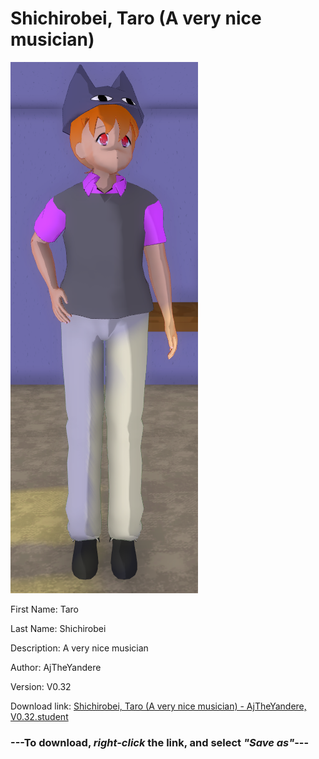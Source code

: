 # Shichirobei, Taro (A very nice musician)

<img src = "https://raw.githubusercontent.com/Arbiter1223/Daigaku-Gurashi-Custom-Students/master/Students/Files/Shichirobei%2C%20Taro%20(A%20very%20nice%20musician).png">

First Name: Taro

Last Name: Shichirobei

Description: A very nice musician

Author: AjTheYandere

Version: V0.32

Download link: <a href="https://raw.githubusercontent.com/Arbiter1223/Daigaku-Gurashi-Custom-Students/master/Students/Files/Shichirobei%2C%20Taro%20(A%20very%20nice%20musician)%20-%20AjTheYandere%2C%20V0.32.student">Shichirobei, Taro (A very nice musician) - AjTheYandere, V0.32.student</a>

### ---**To download, _right-click_ the link, and select _"Save as"_**---
